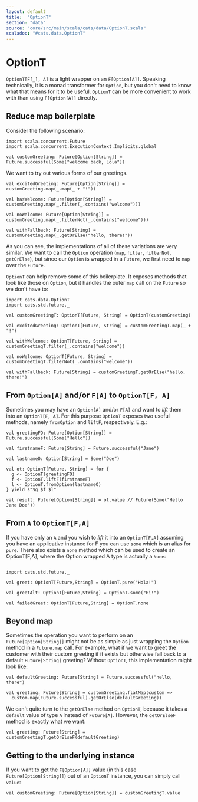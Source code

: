 ```yaml
---
layout: default
title:  "OptionT"
section: "data"
source: "core/src/main/scala/cats/data/OptionT.scala"
scaladoc: "#cats.data.OptionT"
---
```

# OptionT

`OptionT[F[_], A]` is a light wrapper on an `F[Option[A]]`. Speaking technically, it is a monad transformer for `Option`, but you don't need to know what that means for it to be useful. `OptionT` can be more convenient to work with than using `F[Option[A]]` directly.

## Reduce map boilerplate

Consider the following scenario:

```tut:silent
import scala.concurrent.Future
import scala.concurrent.ExecutionContext.Implicits.global

val customGreeting: Future[Option[String]] = Future.successful(Some("welcome back, Lola"))
```

We want to try out various forms of our greetings.

```tut:silent
val excitedGreeting: Future[Option[String]] = customGreeting.map(_.map(_ + "!"))

val hasWelcome: Future[Option[String]] = customGreeting.map(_.filter(_.contains("welcome")))

val noWelcome: Future[Option[String]] = customGreeting.map(_.filterNot(_.contains("welcome")))

val withFallback: Future[String] = customGreeting.map(_.getOrElse("hello, there!"))
```

As you can see, the implementations of all of these variations are very similar. We want to call the `Option` operation (`map`, `filter`, `filterNot`, `getOrElse`), but since our `Option` is wrapped in a `Future`, we first need to `map` over the `Future`.

`OptionT` can help remove some of this boilerplate. It exposes methods that look like those on `Option`, but it handles the outer `map` call on the `Future` so we don't have to:

```tut:silent
import cats.data.OptionT
import cats.std.future._

val customGreetingT: OptionT[Future, String] = OptionT(customGreeting)

val excitedGreeting: OptionT[Future, String] = customGreetingT.map(_ + "!")

val withWelcome: OptionT[Future, String] = customGreetingT.filter(_.contains("welcome"))

val noWelcome: OptionT[Future, String] = customGreetingT.filterNot(_.contains("welcome"))

val withFallback: Future[String] = customGreetingT.getOrElse("hello, there!")
```

## From `Option[A]` and/or `F[A]` to `OptionT[F, A]`

Sometimes you may have an `Option[A]` and/or `F[A]` and want to *lift* them into an `OptionT[F, A]`. For this purpose `OptionT` exposes two useful methods, namely `fromOption` and `liftF`, respectively. E.g.:

```tut:silent
val greetingFO: Future[Option[String]] = Future.successful(Some("Hello"))

val firstnameF: Future[String] = Future.successful("Jane")

val lastnameO: Option[String] = Some("Doe")

val ot: OptionT[Future, String] = for {
  g <- OptionT(greetingFO)
  f <- OptionT.liftF(firstnameF)
  l <- OptionT.fromOption(lastnameO)
} yield s"$g $f $l"

val result: Future[Option[String]] = ot.value // Future(Some("Hello Jane Doe"))

```

## From `A` to `OptionT[F,A]`

If you have only an `A` and you wish to *lift* it into an `OptionT[F,A]` assuming you have an applicative instance for F you can use `some` which is an alias for `pure`. There also exists a `none` method which can be used to create an OptionT[F,A], where the Option wrapped A type is actually a `None`:

```tut:silent

import cats.std.future._

val greet: OptionT[Future,String] = OptionT.pure("Hola!")

val greetAlt: OptionT[Future,String] = OptionT.some("Hi!")

val failedGreet: OptionT[Future,String] = OptionT.none

```


## Beyond map

Sometimes the operation you want to perform on an `Future[Option[String]]` might not be as simple as just wrapping the `Option` method in a `Future.map` call. For example, what if we want to greet the customer with their custom greeting if it exists but otherwise fall back to a default `Future[String]` greeting? Without `OptionT`, this implementation might look like:

```tut:silent
val defaultGreeting: Future[String] = Future.successful("hello, there")

val greeting: Future[String] = customGreeting.flatMap(custom =>
  custom.map(Future.successful).getOrElse(defaultGreeting))
```

We can't quite turn to the `getOrElse` method on `OptionT`, because it takes a `default` value of type `A` instead of `Future[A]`. However, the `getOrElseF` method is exactly what we want:

```tut:silent
val greeting: Future[String] = customGreetingT.getOrElseF(defaultGreeting)
```

## Getting to the underlying instance

If you want to get the `F[Option[A]]` value (in this case `Future[Option[String]]`) out of an `OptionT` instance, you can simply call  `value`:

```tut:silent
val customGreeting: Future[Option[String]] = customGreetingT.value
```
